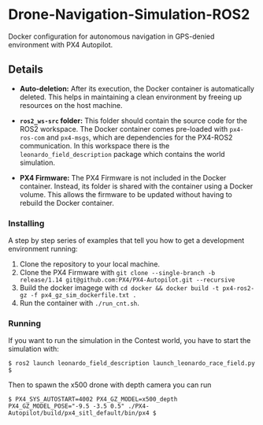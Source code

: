 # Drone-Navigation-Simulation-ROS2
Docker configuration for autonomous navigation in GPS-denied environment with PX4 Autopilot.

## Details

- **Auto-deletion:** After its execution, the Docker container is automatically deleted. This helps in maintaining a clean environment by freeing up resources on the host machine.

- **`ros2_ws-src` folder:** This folder should contain the source code for the ROS2 workspace. The Docker container comes pre-loaded with `px4-ros-com` and `px4-msgs`, which are dependencies for the PX4-ROS2 communication. In this workspace there is the `leonardo_field_description` package which contains the world simulation.

- **PX4 Firmware:** The PX4 Firmware is not included in the Docker container. Instead, its folder is shared with the container using a Docker volume. This allows the firmware to be updated without having to rebuild the Docker container.


### Installing

A step by step series of examples that tell you how to get a development environment running:

1. Clone the repository to your local machine.
3. Clone the PX4 Firmware with `git clone --single-branch -b release/1.14 git@github.com:PX4/PX4-Autopilot.git --recursive`
4. Build the docker imagege with `cd docker && docker build -t px4-ros2-gz -f px4_gz_sim_dockerfile.txt .`
5. Run the container with `./run_cnt.sh`.

### Running

If you want to run the simulation in the Contest world, you have to start the simulation with:

    $ ros2 launch leonardo_field_description launch_leonardo_race_field.py $

Then to spawn the x500 drone with depth camera you can run

    $ PX4_SYS_AUTOSTART=4002 PX4_GZ_MODEL=x500_depth PX4_GZ_MODEL_POSE="-9.5 -3.5 0.5" ./PX4-Autopilot/build/px4_sitl_default/bin/px4 $